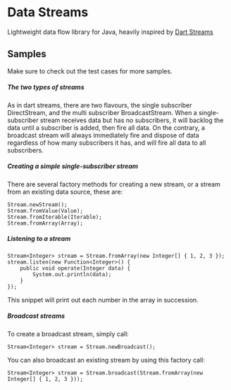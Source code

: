 Data Streams
=========

Lightweight data flow library for Java, heavily inspired by [Dart Streams](https://www.dartlang.org/docs/tutorials/streams/)

Samples
----
Make sure to check out the test cases for more samples.

##### The two types of streams
As in dart streams, there are two flavours, the single subscriber DirectStream, and the multi subscriber BroadcastStream. When a single-subscriber stream receives data but has no subscribers, it will backlog the data until a subscriber is added, then fire all data. On the contrary, a broadcast stream will always immediately fire and dispose of data regardless of how many subscribers it has, and will fire all data to all subscribers.

##### Creating a simple single-subscriber stream

There are several factory methods for creating a new stream, or a stream from an existing data source, these are:

```
Stream.newStream();
Stream.fromValue(Value);
Stream.fromIterable(Iterable);
Stream.fromArray(Array);
```

##### Listening to a stream
```
Stream<Integer> stream = Stream.fromArray(new Integer[] { 1, 2, 3 });
stream.listen(new Function<Integer>() {
    public void operate(Integer data) {
        System.out.println(data);
    }
});
```
This snippet will print out each number in the array in succession.

##### Broadcast streams
To create a broadcast stream, simply call:
```
Stream<Integer> stream = Stream.newBroadcast();
```
You can also broadcast an existing stream by using this factory call:
```
Stream<Integer> stream = Stream.broadcast(Stream.fromArray(new Integer[] { 1, 2, 3 }));
```

